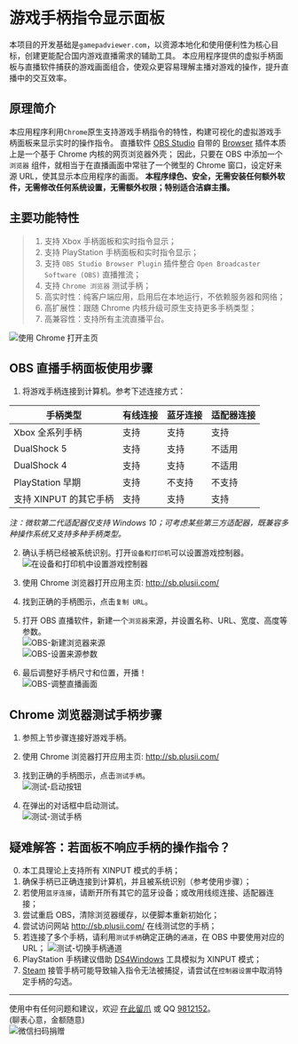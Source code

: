# 游戏手柄指令显示面板
本项目的开发基础是`gamepadviewer.com`，以资源本地化和使用便利性为核心目标，创建更能配合国内游戏直播需求的辅助工具。
本应用程序提供的虚拟手柄面板与直播软件捕获的游戏画面组合，使观众更容易理解主播对游戏的操作，提升直播中的交互效率。


## 原理简介
本应用程序利用`Chrome`原生支持游戏手柄指令的特性，构建可视化的虚拟游戏手柄面板来显示实时的操作指令。
直播软件 [OBS Studio] 自带的 [Browser] 插件本质上是一个基于 Chrome 内核的网页浏览器外壳；
因此，只要在 OBS 中添加一个 `浏览器` 组件，就相当于在直播画面中常驻了一个微型的 Chrome 窗口，设定好来源 URL，使其显示本应用程序的画面。
**本程序绿色、安全，无需安装任何额外软件，无需修改任何系统设置，无需额外权限；特别适合洁癖主播。**  


## 主要功能特性
> 1. 支持 Xbox 手柄面板和实时指令显示；
> 2. 支持 PlayStation 手柄面板和实时指令显示；
> 3. 支持 `OBS Studio Browser Plugin` 插件整合 `Open Broadcaster Software (OBS)` 直播推流；
> 4. 支持 `Chrome 浏览器` 测试手柄；
> 5. 高实时性：纯客户端应用，启用后在本地运行，不依赖服务器和网络；
> 6. 高扩展性：跟随 Chrome 内核升级可原生支持更多手柄类型；
> 7. 高兼容性：支持所有主流直播平台。  

![使用 Chrome 打开主页](images/home.jpg)
  
  
  
## OBS 直播手柄面板使用步骤
1. 将游戏手柄连接到计算机。参考下述连接方式：

|手柄类型              |有线连接    |蓝牙连接    |适配器连接   |
|-------              |-------    |-------    |-------     |
|Xbox 全系列手柄       |支持        |支持       |支持         |
|DualShock 5          |支持        |支持       |不适用       |
|DualShock 4          |支持        |支持       |不适用       |
|PlayStation 早期      |支持        |不支持     |不支持       |
|支持 XINPUT 的其它手柄 |支持        |支持       |支持        |

*注：微软第二代适配器仅支持 Windows 10；可考虑某些第三方适配器，既兼容多种操作系统又支持多种手柄类型。*
  
2. 确认手柄已经被系统识别。打开`设备和打印机`可以设置游戏控制器。  
![在设备和打印机中设置游戏控制器](images/devices.jpg)

3. 使用 Chrome 浏览器打开应用主页: http://sb.plusii.com/
4. 找到正确的手柄图示，点击`复制 URL`。
5. 打开 OBS 直播软件，新建一个`浏览器`来源，并设置名称、URL、宽度、高度等参数。  
![OBS-新建浏览器来源](images/obs-1.jpg)  
![OBS-设置来源参数](images/obs-2.jpg)  

6. 最后调整好手柄尺寸和位置，开播！  
![OBS-调整直播画面](images/obs-3.jpg)
  
  
  
## Chrome 浏览器测试手柄步骤
1. 参照上节步骤连接好游戏手柄。
2. 使用 Chrome 浏览器打开应用主页: http://sb.plusii.com/
3. 找到正确的手柄图示，点击`测试手柄`。  
![测试-启动按钮](images/test-1.jpg)

4. 在弹出的对话框中启动测试。  
![测试-测试手柄](images/test-2.jpg)
  
  
## 疑难解答：若面板不响应手柄的操作指令？
0. 本工具理论上支持所有 XINPUT 模式的手柄；
1. 确保手柄已正确连接到计算机，并且被系统识别（参考使用步骤）；
2. 若使用`蓝牙连接`，请断开所有其它的蓝牙设备；或改用线缆连接、适配器连接；
3. 尝试重启 OBS，清除浏览器缓存，以便脚本重新初始化；
4. 尝试访问网站 http://sb.plusii.com/ 在线测试您的手柄；
5. 若连接了多个手柄，请利用`测试手柄`确定正确的`通道`，在 OBS 中要使用对应的 URL；
![测试-切换手柄通道](images/test-3.jpg)
6. PlayStation 手柄建议借助 [DS4Windows] 工具模拟为 XINPUT 模式；
7. [Steam] 接管手柄可能导致输入指令无法被捕捉，请尝试在`控制器设置`中取消特定手柄的勾选。  
  
  
-------------------------------------------------  
使用中有任何问题和建议，欢迎 [在此留爪] 或 QQ [9812152]。  
(聊表心意，金额随意)  
![微信扫码捐赠](https://images.plusii.com/donate-wechat.jpg)


[OBS Studio]: https://obsproject.com/
[Browser]: https://obsproject.com/forum/resources/browser-plugin.115/
[DS4Windows]: https://ryochan7.github.io/ds4windows-site/
[Steam]: https://store.steampowered.com/
[在此留爪]: https://github.com/HeddaZ/shoubing/issues
[9812152]: tencent://message/?uin=9812152
